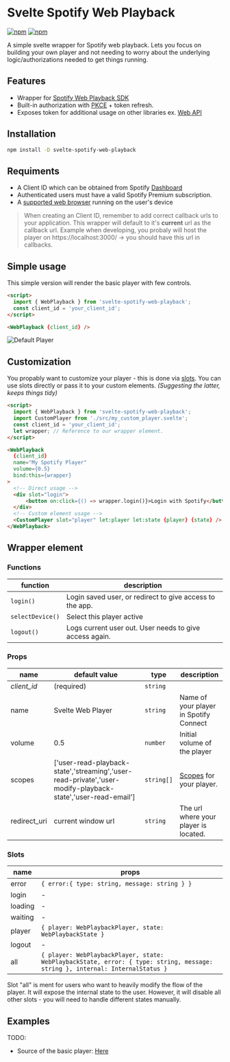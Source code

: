 # Svelte Spotify Web Playback
 [![npm](https://img.shields.io/npm/v/svelte-spotify-web-playback)](https://www.npmjs.com/package/svelte-spotify-web-playback)
[![npm]( https://img.shields.io/bundlephobia/minzip/svelte-spotify-web-playback)](https://bundlephobia.com/package/svelte-spotify-web-playback)

A simple svelte wrapper for Spotify web playback. Lets you focus on building your own player
and not needing to worry about the underlying logic/authorizations needed to get things running.
## Features
- Wrapper for [Spotify Web Playback SDK](https://developer.spotify.com/documentation/web-playback-sdk/reference/)
- Built-in authorization with [PKCE](https://developer.spotify.com/documentation/general/guides/authorization-guide/#authorization-code-flow-with-proof-key-for-code-exchange-pkce) + token refresh.
- Exposes token for additional usage on other libraries ex. [Web API](https://github.com/JMPerez/spotify-web-api-js)

## Installation
```bash
npm install -D svelte-spotify-web-playback
```
## Requiments
- A Client ID which can be obtained from Spotify [Dashboard](https://developer.spotify.com/dashboard)
- Authenticated users must have a valid Spotify Premium subscription.
- A [supported web browser](https://developer.spotify.com/documentation/web-playback-sdk/#supported-browsers) running on the user's device

> When creating an Client ID, remember to add correct callback urls to your application. This wrapper will default to it's __current__ url as the callback url. Example when developing, you probaly will host the player on https://localhost:3000/ -> you should have this url in callbacks.

## Simple usage
This simple version will render the basic player with few controls.
```html
<script>
  import { WebPlayback } from 'svelte-spotify-web-playback';
  const client_id = 'your_client_id';
</script>

<WebPlayback {client_id} />
```
![Default Player](./static/default-player.png)

## Customization
You propably want to customize your player - this is done via [slots](https://svelte.dev/tutorial/slots). 
You can use slots directly or pass it to your custom elements. _(Suggesting the latter, keeps things tidy)_
```html
<script>
  import { WebPlayback } from 'svelte-spotify-web-playback';
  import CustomPlayer from './src/my_custom_player.svelte';
  const client_id = 'your_client_id';
  let wrapper; // Reference to our wrapper element.
</script>

<WebPlayback 
  {client_id} 
  name="My Spotify Player" 
  volume={0.5} 
  bind:this={wrapper}
>
  <!-- Direct usage -->
  <div slot="login">
      <button on:click={() => wrapper.login()}>Login with Spotify</button>
  </div>
  <!-- Custom element usage -->
  <CustomPlayer slot="player" let:player let:state {player} {state} />
</WebPlayback>
```
## Wrapper element 
### Functions
| function | description |
| ------ | ------ |
| `login()` | Login saved user, or redirect to give access to the app. |
| `selectDevice()` | Select this player active |
| `logout()` | Logs current user out. User needs to give access again. |
### Props
| name | default value | type | description|
| ------ | ------ | ------ | ------ |
| _client\_id_ | (required) | `string` |  |
| name | Svelte Web Player | `string` | Name of your player in Spotify Connect |
| volume | 0.5 |`number` | Initial volume of the player |
| scopes | ['user-read-playback-state','streaming','user-read-private','user-modify-playback-state','user-read-email'] |`string[]` | [Scopes](https://developer.spotify.com/documentation/general/guides/scopes/) for your player. |
| redirect_uri | current window url |`string` | The url where your player is located. |
### Slots
| name | props | 
| ------ | ------ | 
| error | `{ error:{ type: string, message: string } }` |
| login | - | 
| loading | - |
| waiting | - |
| player | `{ player: WebPlaybackPlayer, state: WebPlaybackState }` |
| logout | - |
| all | `{ player: WebPlaybackPlayer, state: WebPlaybackState, error: { type: string, message: string }, internal: InternalStatus }` |

Slot "all" is ment for users who want to heavily modify the flow of the player. It will expose the internal state to the user. However, it will disable all other slots - you will need to handle different states manually.

## Examples
TODO: 
- Source of the basic player: [Here](./src/lib/internal/_basicPlayer.svelte)